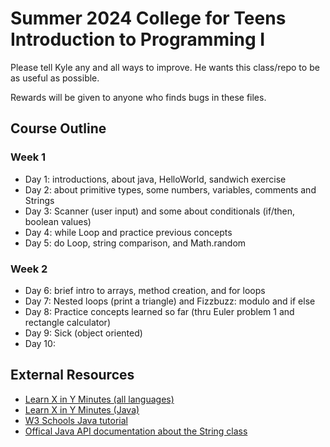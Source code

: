 # Summer 2024 College for Teens Introduction to Programming I

Please tell Kyle any and all ways to improve. He wants this class/repo to be as useful as possible. 

Rewards will be given to anyone who finds bugs in these files.

## Course Outline

### Week 1
* Day 1: introductions, about java, HelloWorld, sandwich exercise
* Day 2: about primitive types, some numbers, variables, comments and Strings
* Day 3: Scanner (user input) and some about conditionals (if/then, boolean values)
* Day 4: while Loop and practice previous concepts
* Day 5: do Loop, string comparison, and Math.random

### Week 2
* Day 6: brief intro to arrays, method creation, and for loops
* Day 7: Nested loops (print a triangle) and Fizzbuzz: modulo and if else
* Day 8: Practice concepts learned so far (thru Euler problem 1 and rectangle calculator)
* Day 9: Sick (object oriented)
* Day 10: 

## External Resources
* [Learn X in Y Minutes (all languages)](https://learnxinyminutes.com/)
* [Learn X in Y Minutes (Java)](https://learnxinyminutes.com/docs/java/)
* [W3 Schools Java tutorial](https://www.w3schools.com/java/default.asp)
* [Offical Java API documentation about the String class](https://docs.oracle.com/en%2Fjava%2Fjavase%2F22%2Fdocs%2Fapi%2F%2F/java.base/java/lang/String.html)
